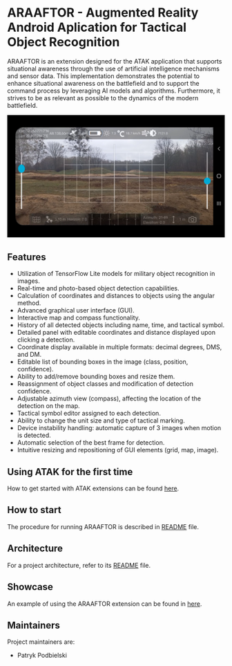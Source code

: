 # ARAAFTOR - Augmented Reality Android Aplication for Tactical Object Recognition

ARAAFTOR is an extension designed for the ATAK application that supports situational awareness through the use of artificial intelligence mechanisms and sensor data. This implementation demonstrates the potential to enhance situational awareness on the battlefield and to support the command process by leveraging AI models and algorithms. Furthermore, it strives to be as relevant as possible to the dynamics of the modern battlefield.

![User GUI](docs/plugin_GUI.png)

## Features
- Utilization of TensorFlow Lite models for military object recognition in images.
- Real-time and photo-based object detection capabilities.
- Calculation of coordinates and distances to objects using the angular method.
- Advanced graphical user interface (GUI).
- Interactive map and compass functionality.
- History of all detected objects including name, time, and tactical symbol.
- Detailed panel with editable coordinates and distance displayed upon clicking a detection.
- Coordinate display available in multiple formats: decimal degrees, DMS, and DM.
- Editable list of bounding boxes in the image (class, position, confidence).
- Ability to add/remove bounding boxes and resize them.
- Reassignment of object classes and modification of detection confidence.
- Adjustable azimuth view (compass), affecting the location of the detection on the map.
- Tactical symbol editor assigned to each detection.
- Ability to change the unit size and type of tactical marking.
- Device instability handling: automatic capture of 3 images when motion is detected.
- Automatic selection of the best frame for detection.
- Intuitive resizing and repositioning of GUI elements (grid, map, image).
  
## Using ATAK for the first time
How to get started with ATAK extensions can be found [here](docs/first_time_in_ATAK.md).

## How to start
The procedure for running ARAAFTOR is described in [README](docs/how_to_run.md) file.

## Architecture
For a project architecture, refer to its [README](docs/architecture.md) file.

## Showcase
An example of using the ARAAFTOR extension can be found in [here](docs/showcase.md).

## Maintainers

Project maintainers are:

- Patryk Podbielski
